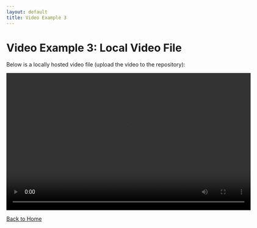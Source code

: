 ```yaml
---
layout: default
title: Video Example 3
---
```


# Video Example 3: Local Video File

Below is a locally hosted video file (upload the video to the repository):

<video width="640" height="360" controls>
  <source src="video.mp4" type="video/mp4">
  Your browser does not support the video tag.
</video>

[Back to Home](index.md)